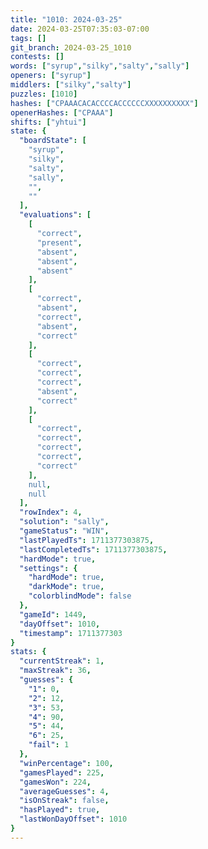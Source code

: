 ```yaml
---
title: "1010: 2024-03-25"
date: 2024-03-25T07:35:03-07:00
tags: []
git_branch: 2024-03-25_1010
contests: []
words: ["syrup","silky","salty","sally"]
openers: ["syrup"]
middlers: ["silky","salty"]
puzzles: [1010]
hashes: ["CPAAACACACCCCACCCCCCXXXXXXXXXX"]
openerHashes: ["CPAAA"]
shifts: ["yhtui"]
state: {
  "boardState": [
    "syrup",
    "silky",
    "salty",
    "sally",
    "",
    ""
  ],
  "evaluations": [
    [
      "correct",
      "present",
      "absent",
      "absent",
      "absent"
    ],
    [
      "correct",
      "absent",
      "correct",
      "absent",
      "correct"
    ],
    [
      "correct",
      "correct",
      "correct",
      "absent",
      "correct"
    ],
    [
      "correct",
      "correct",
      "correct",
      "correct",
      "correct"
    ],
    null,
    null
  ],
  "rowIndex": 4,
  "solution": "sally",
  "gameStatus": "WIN",
  "lastPlayedTs": 1711377303875,
  "lastCompletedTs": 1711377303875,
  "hardMode": true,
  "settings": {
    "hardMode": true,
    "darkMode": true,
    "colorblindMode": false
  },
  "gameId": 1449,
  "dayOffset": 1010,
  "timestamp": 1711377303
}
stats: {
  "currentStreak": 1,
  "maxStreak": 36,
  "guesses": {
    "1": 0,
    "2": 12,
    "3": 53,
    "4": 90,
    "5": 44,
    "6": 25,
    "fail": 1
  },
  "winPercentage": 100,
  "gamesPlayed": 225,
  "gamesWon": 224,
  "averageGuesses": 4,
  "isOnStreak": false,
  "hasPlayed": true,
  "lastWonDayOffset": 1010
}
---
```

<!-- more -->
